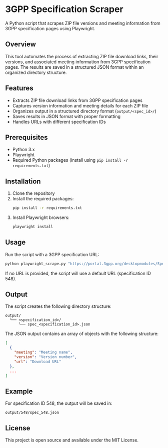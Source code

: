 # 3GPP Specification Scraper

A Python script that scrapes ZIP file versions and meeting information from 3GPP specification pages using Playwright.

## Overview

This tool automates the process of extracting ZIP file download links, their versions, and associated meeting information from 3GPP specification pages. The results are saved in a structured JSON format within an organized directory structure.

## Features

- Extracts ZIP file download links from 3GPP specification pages
- Captures version information and meeting details for each ZIP file
- Organizes output in a structured directory format (`output/<spec_id>/`)
- Saves results in JSON format with proper formatting
- Handles URLs with different specification IDs

## Prerequisites

- Python 3.x
- Playwright
- Required Python packages (install using `pip install -r requirements.txt`)

## Installation

1. Clone the repository
2. Install the required packages:
   ```bash
   pip install -r requirements.txt
   ```
3. Install Playwright browsers:
   ```bash
   playwright install
   ```

## Usage

Run the script with a 3GPP specification URL:

```bash
python playwright_scrape.py "https://portal.3gpp.org/desktopmodules/Specifications/SpecificationDetails.aspx?specificationId=548"
```

If no URL is provided, the script will use a default URL (specification ID 548).

## Output

The script creates the following directory structure:
```
output/
  └── <specification_id>/
      └── spec_<specification_id>.json
```

The JSON output contains an array of objects with the following structure:
```json
[
  {
    "meeting": "Meeting name",
    "version": "Version number",
    "url": "Download URL"
  },
  ...
]
```

## Example

For specification ID 548, the output will be saved in:
```
output/548/spec_548.json
```

## License

This project is open source and available under the MIT License. 